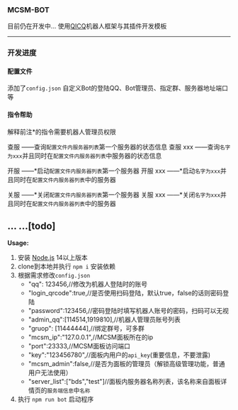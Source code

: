 ### MCSM-BOT 
目前仍在开发中...
使用[QICQ](https://github.com/takayama-lily/oicq)机器人框架与其插件开发模板

----
### 开发进度

#### 配置文件
添加了`config.json`
自定义Bot的登陆QQ、Bot管理员、指定群、服务器地址端口等

#### 指令帮助
解释前注*的指令需要机器人管理员权限

查服  ——查询`配置文件内服务器列表`第一个服务器的状态信息
查服 xxx  ——查询`名字为xxx`并且同时在`配置文件内服务器列表`中服务器的状态信息

开服  ——*启动`配置文件内服务器列表`第一个服务器
开服 xxx  ——*启动`名字为xxx`并且同时在`配置文件内服务器列表`中的服务器

关服  ——*关闭`配置文件内服务器列表`第一个服务器
关服 xxx  ——*关闭`名字为xxx`并且同时在`配置文件内服务器列表`中的服务器

... ...[todo]
----

**Usage:**

1. 安装 [Node.js](https://nodejs.org/) 14以上版本  
2. clone到本地并执行 `npm i` 安装依赖
3. 根据需求修改`config.json`
    - "qq": 123456,//修改为机器人登陆时的账号
    - "login_qrcode":true,//是否使用扫码登陆，默认true，false的话则密码登陆
    - "password":123456,//密码登陆时填写机器人账号的密码，扫码可以无视
    - "admin_qq":[114514,1919810],//机器人管理员账号列表
    - "gruop": [11444444],//绑定群号，可多群
    - "mcsm_ip":"127.0.0.1",//MCSM面板所在的ip
    - "port":23333,//MCSM面板访问端口
    - "key":"123456780",//面板内用户的`api_key`(重要信息，不要泄露)
    - "mcsm_admin":false,//是否为面板的管理员（解锁高级管理功能，普通用户无法使用）
    - "server_list":["bds","test"]//面板内服务器名称列表，该名称来自面板详情页的`服务端信息`中`名称`
4. 执行 `npm run bot` 启动程序

